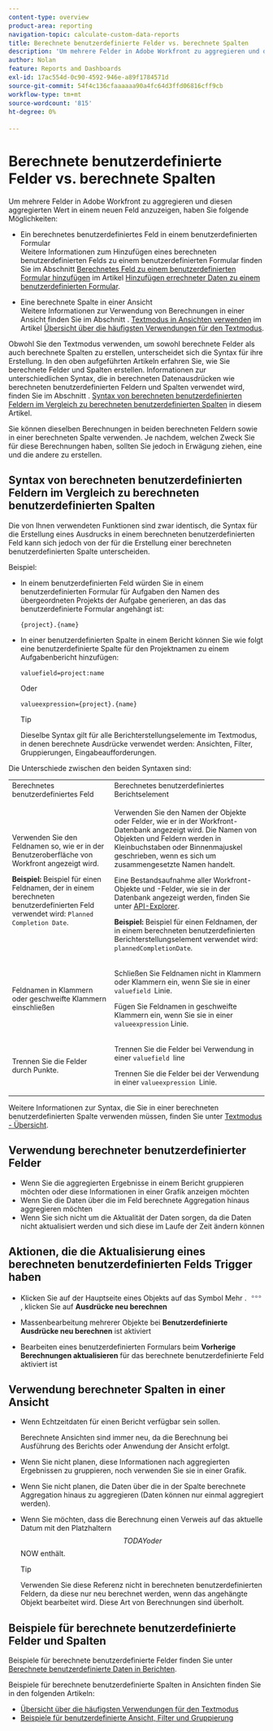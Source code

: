 ```yaml
---
content-type: overview
product-area: reporting
navigation-topic: calculate-custom-data-reports
title: Berechnete benutzerdefinierte Felder vs. berechnete Spalten
description: 'Um mehrere Felder in Adobe Workfront zu aggregieren und diesen aggregierten Wert in einem neuen Feld anzuzeigen, können Sie Folgendes tun: BEARBEITEN SIE MICH.'
author: Nolan
feature: Reports and Dashboards
exl-id: 17ac554d-0c90-4592-946e-a89f1784571d
source-git-commit: 54f4c136cfaaaaaa90a4fc64d3ffd06816cff9cb
workflow-type: tm+mt
source-wordcount: '815'
ht-degree: 0%

---
```


# Berechnete benutzerdefinierte Felder vs. berechnete Spalten

Um mehrere Felder in Adobe Workfront zu aggregieren und diesen aggregierten Wert in einem neuen Feld anzuzeigen, haben Sie folgende Möglichkeiten:

* Ein berechnetes benutzerdefiniertes Feld in einem benutzerdefinierten Formular\
   Weitere Informationen zum Hinzufügen eines berechneten benutzerdefinierten Felds zu einem benutzerdefinierten Formular finden Sie im Abschnitt [Berechnetes Feld zu einem benutzerdefinierten Formular hinzufügen](../../../administration-and-setup/customize-workfront/create-manage-custom-forms/add-calculated-data-to-custom-form.md#creating-calculated-custom-fields) im Artikel [Hinzufügen errechneter Daten zu einem benutzerdefinierten Formular](../../../administration-and-setup/customize-workfront/create-manage-custom-forms/add-calculated-data-to-custom-form.md).

* Eine berechnete Spalte in einer Ansicht\
   Weitere Informationen zur Verwendung von Berechnungen in einer Ansicht finden Sie im Abschnitt . [Textmodus in Ansichten verwenden](../../../reports-and-dashboards/reports/text-mode/understand-common-uses-text-mode.md#using-text-mode-in-views) im Artikel [Übersicht über die häufigsten Verwendungen für den Textmodus](../../../reports-and-dashboards/reports/text-mode/understand-common-uses-text-mode.md).

Obwohl Sie den Textmodus verwenden, um sowohl berechnete Felder als auch berechnete Spalten zu erstellen, unterscheidet sich die Syntax für ihre Erstellung. In den oben aufgeführten Artikeln erfahren Sie, wie Sie berechnete Felder und Spalten erstellen. Informationen zur unterschiedlichen Syntax, die in berechneten Datenausdrücken wie berechneten benutzerdefinierten Feldern und Spalten verwendet wird, finden Sie im Abschnitt . [Syntax von berechneten benutzerdefinierten Feldern im Vergleich zu berechneten benutzerdefinierten Spalten](#syntax-of-calculated-custom-fields-vs-calculated-custom-columns-syntax) in diesem Artikel.

Sie können dieselben Berechnungen in beiden berechneten Feldern sowie in einer berechneten Spalte verwenden. Je nachdem, welchen Zweck Sie für diese Berechnungen haben, sollten Sie jedoch in Erwägung ziehen, eine und die andere zu erstellen.

## Syntax von berechneten benutzerdefinierten Feldern im Vergleich zu berechneten benutzerdefinierten Spalten

Die von Ihnen verwendeten Funktionen sind zwar identisch, die Syntax für die Erstellung eines Ausdrucks in einem berechneten benutzerdefinierten Feld kann sich jedoch von der für die Erstellung einer berechneten benutzerdefinierten Spalte unterscheiden.

Beispiel:

* In einem benutzerdefinierten Feld würden Sie in einem benutzerdefinierten Formular für Aufgaben den Namen des übergeordneten Projekts der Aufgabe generieren, an das das benutzerdefinierte Formular angehängt ist:

   ```
   {project}.{name}
   ```

* In einer benutzerdefinierten Spalte in einem Bericht können Sie wie folgt eine benutzerdefinierte Spalte für den Projektnamen zu einem Aufgabenbericht hinzufügen:

   ```
   valuefield=project:name
   ```

   Oder

   ```
   valueexpression={project}.{name}
   ```

   >[!TIP]
   >
   >Dieselbe Syntax gilt für alle Berichterstellungselemente im Textmodus, in denen berechnete Ausdrücke verwendet werden: Ansichten, Filter, Gruppierungen, Eingabeaufforderungen.

Die Unterschiede zwischen den beiden Syntaxen sind:

<table style="table-layout:auto"> 
 <col> 
 <col> 
 <tbody> 
  <tr> 
   <td>Berechnetes benutzerdefiniertes Feld</td> 
   <td>Berechnetes benutzerdefiniertes Berichtselement</td> 
  </tr> 
  <tr> 
   <td> <p>Verwenden Sie den Feldnamen so, wie er in der Benutzeroberfläche von Workfront angezeigt wird.</p> <p class="example" data-mc-autonum="<b>Example: </b>"><span class="autonumber"><span><b>Beispiel: </b></span></span>Beispiel für einen Feldnamen, der in einem berechneten benutzerdefinierten Feld verwendet wird: <code>Planned Completion Date</code>.</p> </td> 
   <td> <p>Verwenden Sie den Namen der Objekte oder Felder, wie er in der Workfront-Datenbank angezeigt wird. Die Namen von Objekten und Feldern werden in Kleinbuchstaben oder Binnenmajuskel geschrieben, wenn es sich um zusammengesetzte Namen handelt. </p> <p>Eine Bestandsaufnahme aller Workfront-Objekte und -Felder, wie sie in der Datenbank angezeigt werden, finden Sie unter <a href="../../../wf-api/general/api-explorer.md" class="MCXref xref">API-Explorer</a>. </p> <p class="example" data-mc-autonum="<b>Example: </b>"><span class="autonumber"><span><b>Beispiel: </b></span></span>Beispiel für einen Feldnamen, der in einem berechneten benutzerdefinierten Berichterstellungselement verwendet wird: <code>plannedCompletionDate</code>.</p> </td> 
  </tr> 
  <tr> 
   <td>Feldnamen in Klammern oder geschweifte Klammern einschließen</td> 
   <td> <p>Schließen Sie Feldnamen nicht in Klammern oder Klammern ein, wenn Sie sie in einer <code>valuefield </code>Linie.</p> <p>Fügen Sie Feldnamen in geschweifte Klammern ein, wenn Sie sie in einer <code>valueexpression</code> Linie.</p> </td> 
  </tr> 
  <tr> 
   <td>Trennen Sie die Felder durch Punkte.</td> 
   <td> <p>Trennen Sie die Felder bei Verwendung in einer <code>valuefield </code>line</p> <p>Trennen Sie die Felder bei der Verwendung in einer <code>valueexpression </code>Linie. </p> </td> 
  </tr> 
 </tbody> 
</table>

Weitere Informationen zur Syntax, die Sie in einer berechneten benutzerdefinierten Spalte verwenden müssen, finden Sie unter [Textmodus - Übersicht](../../../reports-and-dashboards/reports/text-mode/understand-text-mode.md).

## Verwendung berechneter benutzerdefinierter Felder

* Wenn Sie die aggregierten Ergebnisse in einem Bericht gruppieren möchten oder diese Informationen in einer Grafik anzeigen möchten
* Wenn Sie die Daten über die im Feld berechnete Aggregation hinaus aggregieren möchten
* Wenn Sie sich nicht um die Aktualität der Daten sorgen, da die Daten nicht aktualisiert werden und sich diese im Laufe der Zeit ändern können

## Aktionen, die die Aktualisierung eines berechneten benutzerdefinierten Felds Trigger haben

* Klicken Sie auf der Hauptseite eines Objekts auf das Symbol Mehr . ![](assets/more-icon.png), klicken Sie auf **Ausdrücke neu berechnen**

* Massenbearbeitung mehrerer Objekte bei **Benutzerdefinierte Ausdrücke neu berechnen** ist aktiviert
* Bearbeiten eines benutzerdefinierten Formulars beim **Vorherige Berechnungen aktualisieren** für das berechnete benutzerdefinierte Feld aktiviert ist

## Verwendung berechneter Spalten in einer Ansicht

* Wenn Echtzeitdaten für einen Bericht verfügbar sein sollen.

   Berechnete Ansichten sind immer neu, da die Berechnung bei Ausführung des Berichts oder Anwendung der Ansicht erfolgt.

* Wenn Sie nicht planen, diese Informationen nach aggregierten Ergebnissen zu gruppieren, noch verwenden Sie sie in einer Grafik.
* Wenn Sie nicht planen, die Daten über die in der Spalte berechnete Aggregation hinaus zu aggregieren (Daten können nur einmal aggregiert werden).
* Wenn Sie möchten, dass die Berechnung einen Verweis auf das aktuelle Datum mit den Platzhaltern $$TODAY oder $$NOW enthält.

   >[!TIP]
   >
   >Verwenden Sie diese Referenz nicht in berechneten benutzerdefinierten Feldern, da diese nur neu berechnet werden, wenn das angehängte Objekt bearbeitet wird. Diese Art von Berechnungen sind überholt.

## Beispiele für berechnete benutzerdefinierte Felder und Spalten

Beispiele für berechnete benutzerdefinierte Felder finden Sie unter [Berechnete benutzerdefinierte Daten in Berichten](../../../reports-and-dashboards/reports/calc-cstm-data-reports/calculated-custom-data-reports.md).

Beispiele für berechnete benutzerdefinierte Spalten in Ansichten finden Sie in den folgenden Artikeln:

* [Übersicht über die häufigsten Verwendungen für den Textmodus](../../../reports-and-dashboards/reports/text-mode/understand-common-uses-text-mode.md)
* [Beispiele für benutzerdefinierte Ansicht, Filter und Gruppierung](../../../reports-and-dashboards/reports/custom-view-filter-grouping-samples/custom-view-filter-grouping-samples.md)
